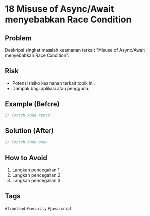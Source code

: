 # 18 Misuse of Async/Await menyebabkan Race Condition

## Problem
Deskripsi singkat masalah keamanan terkait "Misuse of Async/Await menyebabkan Race Condition".

## Risk
- Potensi risiko keamanan terkait topik ini.
- Dampak bagi aplikasi atau pengguna.

## Example (Before)
```javascript
// Contoh kode rentan
```

## Solution (After)
```javascript
// Contoh kode aman
```

## How to Avoid
1. Langkah pencegahan 1
2. Langkah pencegahan 2
3. Langkah pencegahan 3

## Tags
`#frontend` `#security` `#javascript`
